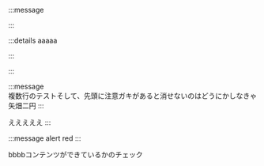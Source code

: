 :::message  

:::

:::details aaaaa 

:::

:::

:::message  
複数行のテストそして、先頭に注意ガキがあると消せないのはどうにかしなきゃ矢畑二円
:::

えええええ
:::

:::message alert
red
:::

bbbbコンテンツができているかのチェック
